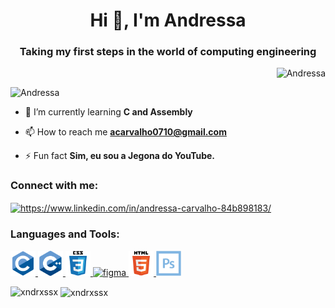 <h1 align="center">Hi 👋, I'm Andressa</h1>
<h3 align="center">Taking my first steps in the world of computing engineering</h3>

<p align="right"> <img src="https://media.tenor.com/4ryx66tWEhcAAAAd/pixel-study.gif" width=40% alt="Andressa" /> </p>
<p align="left"> <img src="https://komarev.com/ghpvc/?username=xndrxssx&label=Profile%20views&color=0e75b6&style=flat" alt="Andressa" /> </p>

- 🌱 I’m currently learning **C and Assembly**

- 📫 How to reach me **acarvalho0710@gmail.com**

- ⚡ Fun fact **Sim, eu sou a Jegona do YouTube.**


<h3 align="left">Connect with me:</h3>
<p align="left">
<a href="https://linkedin.com/in/https://www.linkedin.com/in/andressa-carvalho-84b898183/" target="blank"><img align="center" src="https://raw.githubusercontent.com/rahuldkjain/github-profile-readme-generator/master/src/images/icons/Social/linked-in-alt.svg" alt="https://www.linkedin.com/in/andressa-carvalho-84b898183/" height="30" width="40" /></a>
</p>

<h3 align="left">Languages and Tools:</h3>
<p align="left"> <a href="https://www.cprogramming.com/" target="_blank" rel="noreferrer"> <img src="https://raw.githubusercontent.com/devicons/devicon/master/icons/c/c-original.svg" alt="c" width="40" height="40"/> </a> <a href="https://www.w3schools.com/cpp/" target="_blank" rel="noreferrer"> <img src="https://raw.githubusercontent.com/devicons/devicon/master/icons/cplusplus/cplusplus-original.svg" alt="cplusplus" width="40" height="40"/> </a> <a href="https://www.w3schools.com/css/" target="_blank" rel="noreferrer"> <img src="https://raw.githubusercontent.com/devicons/devicon/master/icons/css3/css3-original-wordmark.svg" alt="css3" width="40" height="40"/> </a> <a href="https://www.figma.com/" target="_blank" rel="noreferrer"> <img src="https://www.vectorlogo.zone/logos/figma/figma-icon.svg" alt="figma" width="40" height="40"/> </a> <a href="https://www.w3.org/html/" target="_blank" rel="noreferrer"> <img src="https://raw.githubusercontent.com/devicons/devicon/master/icons/html5/html5-original-wordmark.svg" alt="html5" width="40" height="40"/> </a> <a href="https://www.photoshop.com/en" target="_blank" rel="noreferrer"> <img src="https://raw.githubusercontent.com/devicons/devicon/master/icons/photoshop/photoshop-line.svg" alt="photoshop" width="40" height="40"/> </a> </p>

<p><img align="left" src="https://github-readme-stats.vercel.app/api/top-langs?username=xndrxssx&show_icons=true&theme=merko&locale=en&layout=compact" alt="xndrxssx" /></p>

<p>&nbsp;<img align="center" src="https://github-readme-stats.vercel.app/api?username=xndrxssx&show_icons=true&theme=tokyonight&locale=en" alt="xndrxssx" /></p>
